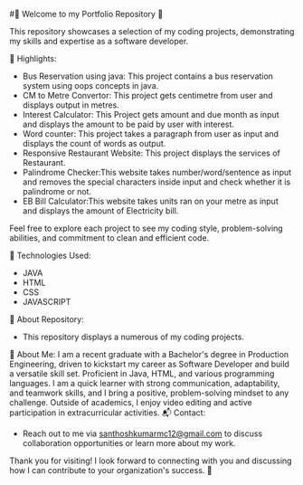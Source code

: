 #🚀 Welcome to my Portfolio Repository 🚀

This repository showcases a selection of my coding projects, demonstrating my skills and expertise as a  software developer. 

🌟 Highlights:
- Bus Reservation using java: This project contains a bus reservation system using oops concepts in java.
- CM to Metre Convertor: This project gets centimetre from user and displays output in metres.
- Interest Calculator: This Project gets amount and due month as input and displays the amount to be paid by user with interest.
- Word counter: This project takes a paragraph from user as input and displays the count of words as output.
- Responsive Restaurant Website: This project displays the services of Restaurant.
- Palindrome Checker:This website takes number/word/sentence as input  and removes the special characters inside input and check whether it is palindrome or not.
- EB Bill Calculator:This website takes units ran on your metre as input and displays the amount of Electricity bill.

Feel free to explore each project to see my coding style, problem-solving abilities, and commitment to clean and efficient code.

🔧 Technologies Used:
- JAVA
- HTML
- CSS
- JAVASCRIPT

📁 About Repository:
- This repository displays a numerous of my coding projects.

📝 About Me:
I am a recent graduate with a Bachelor's degree in Production Engineering, driven to kickstart my career as Software Developer and build a versatile skill set. Proficient in Java, HTML, and various programming languages. I am a quick learner with strong communication, adaptability, and teamwork skills, and I bring a positive, problem-solving mindset to any challenge. Outside of academics, I enjoy video editing and active participation in extracurricular activities. 
📬 Contact:
- Reach out to me via santhoshkumarmc12@gmail.com to discuss collaboration opportunities or learn more about my work.

Thank you for visiting! I look forward to connecting with you and discussing how I can contribute to your organization's success. 🚀


